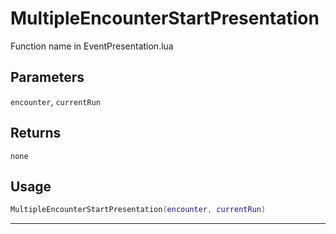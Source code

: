 # MultipleEncounterStartPresentation
Function name in EventPresentation.lua
## Parameters
`encounter`, `currentRun`
## Returns
`none`
## Usage
```lua
MultipleEncounterStartPresentation(encounter, currentRun)
```
---
